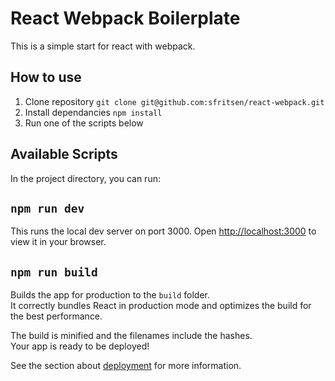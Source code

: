 # React Webpack Boilerplate
This is a simple start for react with webpack.

## How to use
1. Clone repository `git clone git@github.com:sfritsen/react-webpack.git`
2. Install dependancies `npm install`
3. Run one of the scripts below

## Available Scripts
In the project directory, you can run:

## `npm run dev`
This runs the local dev server on port 3000.
Open [http://localhost:3000](http://localhost:3000) to view it in your browser.

## `npm run build`
Builds the app for production to the `build` folder.\
It correctly bundles React in production mode and optimizes the build for the best performance.

The build is minified and the filenames include the hashes.\
Your app is ready to be deployed!

See the section about [deployment](https://facebook.github.io/create-react-app/docs/deployment) for more information.